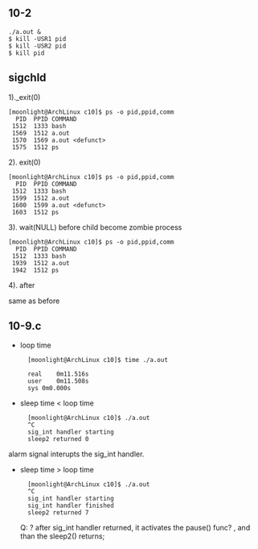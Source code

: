 ## 10-2

    ./a.out &
    $ kill -USR1 pid
    $ kill -USR2 pid
    $ kill pid

## sigchld
1).\_exit(0)

    [moonlight@ArchLinux c10]$ ps -o pid,ppid,comm
      PID  PPID COMMAND
     1512  1333 bash
     1569  1512 a.out
     1570  1569 a.out <defunct>
     1575  1512 ps

2). exit(0)

    [moonlight@ArchLinux c10]$ ps -o pid,ppid,comm
      PID  PPID COMMAND
     1512  1333 bash
     1599  1512 a.out
     1600  1599 a.out <defunct>
     1603  1512 ps

3). wait(NULL)
before child become zombie process

    [moonlight@ArchLinux c10]$ ps -o pid,ppid,comm
      PID  PPID COMMAND
     1512  1333 bash
     1939  1512 a.out
     1942  1512 ps

4). after
 
same as before 

## 10-9.c

- loop time

        [moonlight@ArchLinux c10]$ time ./a.out

        real	0m11.516s
        user	0m11.508s
        sys	0m0.000s



- sleep time < loop time

        [moonlight@ArchLinux c10]$ ./a.out 
        ^C
        sig_int handler starting
        sleep2 returned 0

alarm signal interupts the sig\_int handler.

- sleep time > loop time

        [moonlight@ArchLinux c10]$ ./a.out
        ^C
        sig_int handler starting
        sig_int handler finished
        sleep2 returned 7

    Q: ? after sig\_int handler returned, it activates the pause() func? , and than the sleep2() returns;



     



